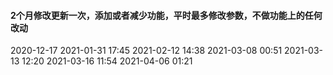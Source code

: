#### 2个月修改更新一次，添加或者减少功能，平时最多修改参数，不做功能上的任何改动

2020-12-17
2021-01-31 17:45
2021-02-12 14:38
2021-03-08 00:51
2021-03-13 12:20
2021-03-16 11:54
2021-04-06 01:21
